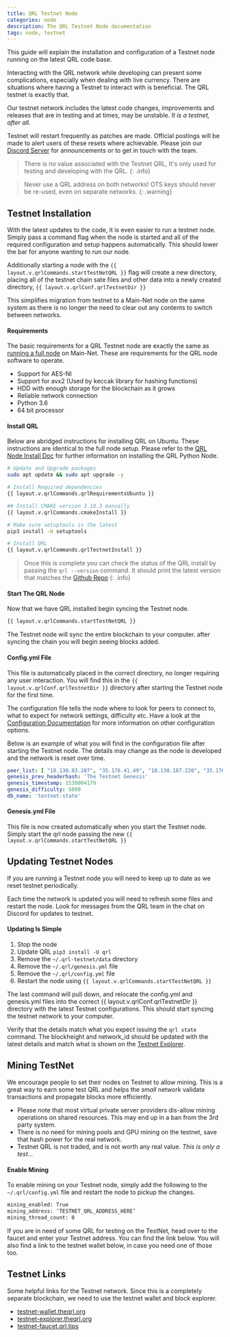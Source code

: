 ```yaml
---
title: QRL Testnet Node
categories: node
description: The QRL Testnet Node documentation
tags: node, testnet
---
```


This guide will explain the installation and configuration of a Testnet node running on the latest QRL code base. 

Interacting with the QRL network while developing can present some complications, especially when dealing with live currency. There are situations where having a Testnet to interact with is beneficial. The QRL testnet is exactly that.

Our testnet network includes the latest code changes, improvements and releases that are in testing and at times, may be unstable. *It is a testnet, after all.*

Testnet will restart frequently as patches are made. Official postings will be made to alert users of these resets where achievable. Please join our [Discord Server](https://discord.gg/jBT6BEp) for announcements or to get in touch with the team.

> There is no value associated with the Testnet QRL, It's only used for testing and developing with the QRL. 
{: .info}

> Never use a QRL address on both networks! OTS keys should never be re-used, even on separate networks.
{: .warning}

## Testnet Installation


With the latest updates to the code, it is even easier to run a testnet node. Simply pass a command flag when the node is started and all of the required configuration and setup happens automatically. This should lower the bar for anyone wanting to run our node.

Additionally starting a node with the `{{ layout.v.qrlCommands.startTestNetQRL }}` flag will create a new directory, placing all of the testnet chain sate files and other data into a newly created directory, `{{ layout.v.qrlConf.qrlTestnetDir }}`

This simplifies migration from testnet to a Main-Net node on the same system as there is no longer the need to clear out any contents to switch between networks.


#### Requirements

The basic requirements for a QRL Testnet node are exactly the same as [running a full node](/node/QRLnode) on Main-Net. These are requirements for the QRL node software to operate.  

- Support for AES-NI
- Support for avx2 (Used by keccak library for hashing functions)
- HDD with enough storage for the blockchain as it grows
- Reliable network connection
- Python 3.6
- 64 bit processor

#### Install QRL

Below are abridged instructions for installing QRL on Ubuntu. These instructions are identical to the full node setup. Please refer to the [QRL Node Install Doc](/node/QRLnode) for further information on installing the QRL Python Node.

```bash
# Update and Upgrade packages
sudo apt update && sudo apt upgrade -y

# Install Required dependencies
{{ layout.v.qrlCommands.qrlRequirementsUbuntu }}

## Install CMAKE version 3.10.3 manually
{{ layout.v.qrlCommands.cmakeInstall }}

# Make sure setuptools is the latest
pip3 install -U setuptools

# Install QRL
{{ layout.v.qrlCommands.qrlTestnetInstall }}
```

> Once this is complete you can check the status of the QRL install by passing the `qrl --version` command. It should print the latest version that matches the [Github Repo](https://github.com/theqrl/qrl)
{: .info}


#### Start The QRL Node

Now that we have QRL installed begin syncing the Testnet node. 

```bash
{{ layout.v.qrlCommands.startTestNetQRL }}
```

The Testnet node will sync the entire blockchain to your computer. after syncing the chain you will begin seeing blocks added. 



#### Config.yml File

This file is automatically placed in the correct directory, no longer requiring any user interaction. You will find this in the `{{ layout.v.qrlConf.qrlTestnetDir }}` directory after starting the Testnet node for the first time. 

The configuration file tells the node where to look for peers to connect to, what to expect for network settings, difficulty etc. Have a look at the [Configuration Documentation](/node/configuration) for more information on other configuration options.

Below is an example of what you will find in the configuration file after starting the Testnet node. The details may change as the node is developed and the network is reset over time.

```yml
peer_list: [ "18.130.83.207", "35.176.41.49", "18.130.187.220", "35.176.33.242" ]
genesis_prev_headerhash: 'The Testnet Genesis'
genesis_timestamp: 1530004179
genesis_difficulty: 5000
db_name: 'testnet-state'
```

#### Genesis.yml File

This file is now created automatically when you start the Testnet node. Simply start the qrl node passing the new `{{ layout.v.qrlCommands.startTestNetQRL }}`


## Updating Testnet Nodes

If you are running a Testnet node you will need to keep up to date as we reset testnet periodically. 

Each time the network is updated you will need to refresh some files and restart the node. Look for messages from the QRL team in the chat on Discord for updates to testnet.

#### Updating Is Simple

1. Stop the node
2. Update QRL `pip3 install -U qrl`
3. Remove the `~/.qrl-testnet/data` directory
4. Remove the `~/.qrl/genesis.yml` file 
5. Remove the `~/.qrl/config.yml` file 
6. Restart the node using `{{ layout.v.qrlCommands.startTestNetQRL }}`


The last command will pull down, and relocate the config.yml and genesis.yml files into the correct {{ layout.v.qrlConf.qrlTestnetDir }} directory with the latest Testnet configurations. This should start syncing the testnet network to your computer. 

Verify that the details match what you expect issuing the `qrl state` command. The blockheight and network_id should be updated with the latest details and match what is shown on the [Testnet Explorer](https://testnet-explorer.theqrl.org).

## Mining TestNet

We encourage people to set their nodes on Testnet to allow mining. This is a great way to earn some test QRL and helps the *small* network validate transactions and propagate blocks more efficiently. 

- Please note that most virtual private server providers dis-allow mining operations on shared resources. This may end up in a ban from the 3rd party system. 
- There is no need for mining pools and GPU mining on the testnet, save that hash power for the real network. 
- Testnet QRL is not traded, and is not worth any real value. *This is only a test...*

#### Enable Mining

To enable mining on your Testnet node, simply add the following to the `~/.qrl/config.yml` file and restart the node to pickup the changes.

```bash
mining_enabled: True
mining_address: ‘TESTNET_QRL_ADDRESS_HERE’
mining_thread_count: 0 
```

If you are in need of some QRL for testing on the TestNet, head over to the faucet and enter your Testnet address. You can find the link below. You will also find a link to the testnet wallet below, in case you need one of those too. 

## Testnet Links

Some helpful links for the Testnet network. Since this is a completely separate blockchain, we need to use the testnet wallet and block explorer.

- [testnet-wallet.theqrl.org](https://testnet-wallet.theqrl.org)
- [testnet-explorer.theqrl.org](https://testnet-explorer.theqrl.org)
- [testnet-faucet.qrl.tips](https://testnet-faucet.qrl.tips)

